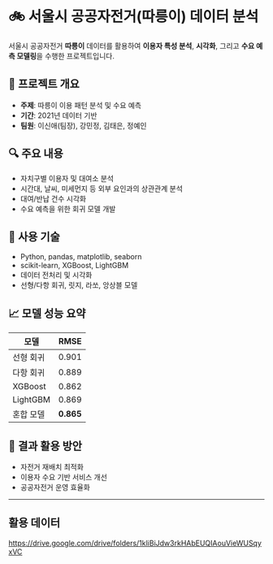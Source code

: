 # 🚲 서울시 공공자전거(따릉이) 데이터 분석

서울시 공공자전거 **따릉이** 데이터를 활용하여 **이용자 특성 분석**, **시각화**, 그리고 **수요 예측 모델링**을 수행한 프로젝트입니다.

## 📌 프로젝트 개요

- **주제**: 따릉이 이용 패턴 분석 및 수요 예측
- **기간**: 2021년 데이터 기반
- **팀원**: 이신애(팀장), 강민정, 김태은, 정예인

## 🔍 주요 내용

- 자치구별 이용자 및 대여소 분석
- 시간대, 날씨, 미세먼지 등 외부 요인과의 상관관계 분석
- 대여/반납 건수 시각화
- 수요 예측을 위한 회귀 모델 개발

## 🧰 사용 기술

- Python, pandas, matplotlib, seaborn
- scikit-learn, XGBoost, LightGBM
- 데이터 전처리 및 시각화
- 선형/다항 회귀, 릿지, 라쏘, 앙상블 모델

## 📈 모델 성능 요약

| 모델       | RMSE  |
|------------|--------|
| 선형 회귀  | 0.901 |
| 다항 회귀  | 0.889 |
| XGBoost    | 0.862 |
| LightGBM   | 0.869 |
| 혼합 모델  | **0.865** |

## 📎 결과 활용 방안

- 자전거 재배치 최적화
- 이용자 수요 기반 서비스 개선
- 공공자전거 운영 효율화

---


## 활용 데이터
https://drive.google.com/drive/folders/1kliBiJdw3rkHAbEUQIAouVieWUSqyxVC
